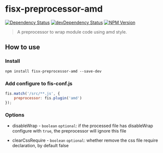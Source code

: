 fisx-preprocessor-amd
======

[![Dependency Status](https://david-dm.org/wuhy/fisx-preprocessor-amd.svg)](https://david-dm.org/wuhy/fisx-preprocessor-amd) [![devDependency Status](https://david-dm.org/wuhy/fisx-preprocessor-amd/dev-status.svg)](https://david-dm.org/wuhy/fisx-preprocessor-amd#info=devDependencies) [![NPM Version](https://img.shields.io/npm/v/fisx-preprocessor-amd.svg?style=flat)](https://npmjs.org/package/fisx-preprocessor-amd)

> A preprocessor to wrap module code using amd style. 

## How to use

### Install

```shell
npm install fisx-preprocessor-amd --save-dev
```

### Add configure to fis-conf.js

```js
fis.match('/src/**.js', {
    preprocessor: fis.plugin('amd')
});
```

### Options

* disableWrap - `boolean` `optional`: if the processed file has disableWrap configure with `true`, the preprocessor will ignore this file

* clearCssRequire - `boolean` `optional`: whether remove the css file require declaration, by default false

